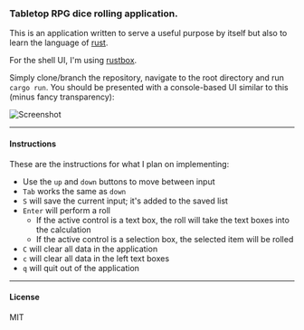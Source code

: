 ### Tabletop RPG dice rolling application.

This is an application written to serve a useful purpose by itself but also to learn the language of [rust](http://rust-lang.org).

For the shell UI, I'm using [rustbox](https://github.com/gchp/rustbox).

Simply clone/branch the repository, navigate to the root directory and run `cargo run`.  You should be presented with a console-based UI similar to this (minus fancy transparency):

![Screenshot](https://lh3.googleusercontent.com/Oxt4XoW6wICP3A8Vv03bLrRkt_7d8KUsYznN1ysqkbc=w998-h666-no)

-------

#### Instructions

These are the instructions for what I plan on implementing:

- Use the `up` and `down` buttons to move between input
- `Tab` works the same as `down`
- `S` will save the current input; it's added to the saved list
- `Enter` will perform a roll
    - If the active control is a text box, the roll will take the text boxes into the calculation
    - If the active control is a selection box, the selected item will be rolled
- `C` will clear all data in the application
- `c` will clear all data in the left text boxes
- `q` will quit out of the application


-------

#### License

MIT
